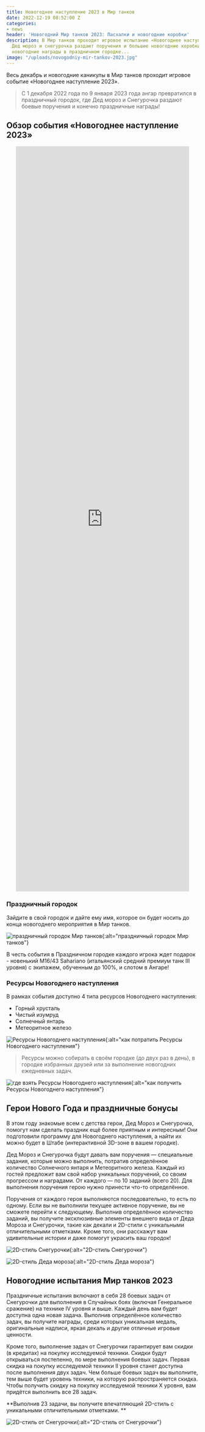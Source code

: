 ```yaml
---
title: Новогоднее наступление 2023 в Мир танков
date: 2022-12-19 08:52:00 Z
categories:
- news
header: 'Новогодний Мир танков 2023: Пасхалки и новогодние коробки'
description: В Мир танков проходит игровое испытание «Новогоднее наступление 2023».
  Дед мороз и снегурочка раздают поручения и большие новогодние коробки! Спешите получить
  новогодние награды в праздничном городке...
image: "/uploads/novogodniy-mir-tankov-2023.jpg"
---
```


Весь декабрь и новогодние каникулы в Мир танков проходит игровое событие «Новогоднее наступление 2023».

> С 1 декабря 2022 года по 9 января 2023 года ангар превратился в праздничный городок, где Дед мороз и Снегурочка раздают боевые поручения и конечно праздничные награды!

## Обзор события «Новогоднее наступление 2023»

<center><iframe width="90%" height="50%" src="https://www.youtube.com/embed/yBffdIcy1ws" title="YouTube video player" frameborder="0" allow="accelerometer; autoplay; clipboard-write; encrypted-media; gyroscope; picture-in-picture" allowfullscreen></iframe></center>

### Праздничный городок

Зайдите в свой городок и дайте ему имя, которое он будет носить до конца новогоднего мероприятия в Мир танков.

![праздничный городок Мир танков](https://ru-wotp.wgcdn.co/dcont/fb/image/angar_nn2023_2.jpg){:alt="праздничный городок Мир танков"}

В честь события в Праздничном городке каждого игрока ждет подарок - новенький M16/43 Sahariano (итальянский средний премиум танк III уровня) с экипажем, обученным до 100%, и слотом в Ангаре!

### Ресурсы Новогоднего наступления

В рамках события доступно 4 типа ресурсов Новогоднего наступления: 

* Горный хрусталь
* Чистый изумруд
* Солнечный янтарь
* Метеоритное железо

![Ресурсы Новогоднего наступления](https://content-wg.gcdn.co/locdoc/infographics/2022/HO_resources/spend_resources_RU.jpg){:alt="как потратить Ресурсы Новогоднего наступления"}

> Ресурсы можно собирать в своём городке (до двух раз в день), в городке избранных друзей или за выполнение новогодних ежедневных задач.

![где взять Ресурсы Новогоднего наступления](https://content-wg.gcdn.co/locdoc/infographics/2022/HO_resources/get_resources_RU.jpg){:alt="как получить Ресурсы Новогоднего наступления"}

## Герои Нового Года и праздничные бонусы

В этом году знакомые всем с детства герои, Дед Мороз и Снегурочка, помогут нам сделать праздник ещё более приятным и интересным! Они подготовили программу для Новогоднего наступления, а найти их можно будет в Штабе (интерактивной 3D-зоне в вашем городке).

Дед Мороз и Снегурочка будут давать вам поручения — специальные задания, которые можно выполнить, потратив определённое количество Солнечного янтаря и Метеоритного железа. Каждый из гостей предложит вам свой набор уникальных поручений, со своим прогрессом и наградами. От каждого — по 10 заданий (всего 20). Для выполнения поручения герою нужно принести что-то определённое.

Поручения от каждого героя выполняются последовательно, то есть по одному. Если вы не выполнили текущее активное поручение, вы не сможете перейти к следующему. Выполнив определённое количество заданий, вы получите эксклюзивные элементы внешнего вида от Деда Мороза и Снегурочки, такие как декали и 2D-стили с уникальными отличительными отметками. Кроме того, они расскажут вам удивительные истории и даже помогут украсить ваш городок!

![2D-стиль Снегурочки](https://ru-wotp.wgcdn.co/dcont/fb/image/seld-otm-691_1920x1080_lg_spb_mt_18.jpg){:alt="2D-стиль Снегурочки"}

![2D-стиль Деда мороза](https://ru-wotp.wgcdn.co/dcont/fb/image/kuranty-690_1920x1080_lg_spb_mt_3.jpg){:alt="2D-стиль Деда мороза"}

## Новогодние испытания Мир танков 2023

Праздничные испытания включают в себя 28 боевых задач от Снегурочки для выполнения в Случайных боях (включая Генеральное сражение) на технике IV уровня и выше. Каждый день вам будет доступна одна новая задача. Выполнив определённое количество задач, вы получите награды, среди которых уникальная медаль, оригинальные надписи, яркая декаль и другие отличные игровые ценности.

Кроме того, выполнение задач от Снегурочки гарантирует вам скидки (в кредитах) на покупку исследуемой техники. Скидки будут открываться постепенно, по мере выполнения боевых задач. Первая скидка на покупку исследуемой техники II уровня станет доступна после выполнения двух задач. Чем больше боевых задач вы выполните, тем выше будет уровень техники, на которую распространяется скидка. Чтобы получить скидку на покупку исследуемой техники X уровня, вам придётся выполнить все 28 задач.

**Выполнив 23 задачи, вы получите впечатляющий 2D-стиль с уникальными отличительными отметками. **

![2D-стиль от Снегурочки](https://ru-wotp.wgcdn.co/dcont/fb/image/semeynyy_prazdnik-otm-692_1920x1080_lg_spb_mt_21.jpg){:alt="2D-стиль от Снегурочки"}

